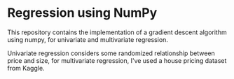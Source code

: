 # Regression using NumPy

This repository contains the implementation of a gradient descent algorithm using numpy, for univariate and multivariate regression.

Univariate regression considers some randomized relationship between price and size, for multivariate regression, I've used a house pricing dataset from Kaggle.
